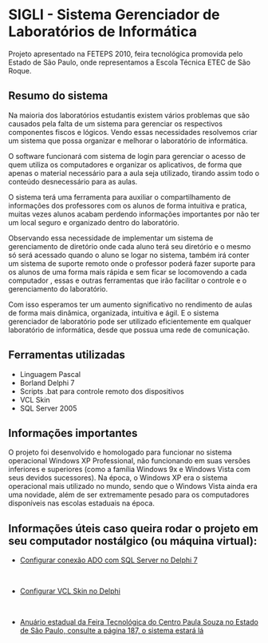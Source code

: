 # SIGLI - Sistema Gerenciador de Laboratórios de Informática

<p>Projeto apresentado na FETEPS 2010, feira tecnológica promovida pelo Estado de São Paulo, onde representamos a Escola Técnica ETEC de São Roque.</p>

## Resumo do sistema

Na maioria dos laboratórios estudantis existem vários problemas que são causados pela falta de um sistema para gerenciar os respectivos componentes fiscos e lógicos. Vendo essas necessidades resolvemos criar um sistema que possa organizar e melhorar o laboratório de informática. 

O software funcionará com sistema de login para gerenciar o acesso de quem utiliza os computadores e organizar os aplicativos, de forma que apenas o material necessário para a aula seja utilizado, tirando assim todo o conteúdo desnecessário para as aulas. 

O sistema terá uma ferramenta para auxiliar o compartilhamento de informações dos professores com os alunos de forma intuitiva e pratica, muitas vezes alunos acabam perdendo informações importantes por não ter um local seguro e organizado dentro do laboratório. 

Observando essa necessidade de implementar um sistema de gerenciamento de diretório onde cada aluno terá seu diretório e o mesmo só será acessado quando o aluno se logar no sistema, também irá conter um sistema de suporte remoto onde o professor poderá fazer suporte para os alunos de uma forma mais rápida e sem ficar se locomovendo a cada computador , essas e outras ferramentas que irão facilitar o controle e o gerenciamento do laboratório. 

Com isso esperamos ter um aumento significativo no rendimento de aulas de forma mais dinâmica, organizada, intuitiva e ágil. E o sistema gerenciador de laboratório pode ser utilizado eficientemente em qualquer laboratório de informática, desde que possua uma rede de comunicação.

## Ferramentas utilizadas

- Linguagem Pascal
- Borland Delphi 7
- Scripts .bat para controle remoto dos dispositivos
- VCL Skin
- SQL Server 2005

## Informações importantes

O projeto foi desenvolvido e homologado para funcionar no sistema operacional Windows XP Professional, não funcionando em suas versões inferiores e superiores (como a família Windows 9x e Windows Vista com seus devidos sucessores). Na época, o Windows XP era o sistema operacional mais utilizado no mundo, sendo que o Windows Vista ainda era uma novidade, além de ser extremamente pesado para os computadores disponíveis nas escolas estaduais na época.

## Informações úteis caso queira rodar o projeto em seu computador nostálgico (ou máquina virtual):

- [Configurar conexão ADO com SQL Server no Delphi 7](http://www.activedelphi.com.br/forum/viewtopic.php?t=62632&sid=ee1a01b7b06276b4537c7a54b7d0d723)
<br>

- [Configurar VCL Skin no Delphi](https://www.devmedia.com.br/colocando-skins-com-o-vclskin/281)
<br>

- [Anuário estadual da Feira Tecnológica do Centro Paula Souza no Estado de São Paulo, consulte a página 187, o sistema estará lá](https://bkpsitecpsnew.blob.core.windows.net/uploadsitecps/sites/9/2015/03/anais2010-1.pdf)
<br>

